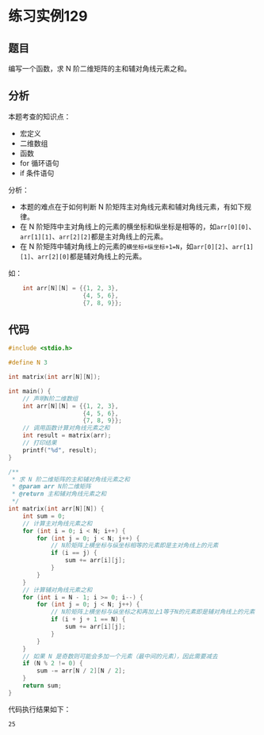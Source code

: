 # 练习实例129

## 题目
编写一个函数，求 N 阶二维矩阵的主和辅对角线元素之和。


## 分析

本题考查的知识点：
- 宏定义
- 二维数组
- 函数
- for 循环语句
- if 条件语句

分析：
- 本题的难点在于如何判断 N 阶矩阵主对角线元素和辅对角线元素，有如下规律。
- 在 N 阶矩阵中主对角线上的元素的横坐标和纵坐标是相等的，如`arr[0][0]`、`arr[1][1]`、`arr[2][2]`都是主对角线上的元素。
- 在 N 阶矩阵中辅对角线上的元素的`横坐标+纵坐标+1=N`，如`arr[0][2]`、`arr[1][1]`、`arr[2][0]`都是辅对角线上的元素。

如：
```c
    int arr[N][N] = {{1, 2, 3},
                     {4, 5, 6},
                     {7, 8, 9}};
```

## 代码

```c
#include <stdio.h>

#define N 3

int matrix(int arr[N][N]);

int main() {
    // 声明N阶二维数组
    int arr[N][N] = {{1, 2, 3},
                     {4, 5, 6},
                     {7, 8, 9}};
    // 调用函数计算对角线元素之和
    int result = matrix(arr);
    // 打印结果
    printf("%d", result);
}

/**
 * 求 N 阶二维矩阵的主和辅对角线元素之和
 * @param arr N阶二维矩阵
 * @return 主和辅对角线元素之和
 */
int matrix(int arr[N][N]) {
    int sum = 0;
    // 计算主对角线元素之和
    for (int i = 0; i < N; i++) {
        for (int j = 0; j < N; j++) {
            // N阶矩阵上横坐标与纵坐标相等的元素即是主对角线上的元素
            if (i == j) {
                sum += arr[i][j];
            }
        }
    }
    // 计算辅对角线元素之和
    for (int i = N - 1; i >= 0; i--) {
        for (int j = 0; j < N; j++) {
            // N阶矩阵上横坐标与纵坐标之和再加上1等于N的元素即是辅对角线上的元素
            if (i + j + 1 == N) {
                sum += arr[i][j];
            }
        }
    }
    // 如果 N 是奇数则可能会多加一个元素（最中间的元素），因此需要减去
    if (N % 2 != 0) {
        sum -= arr[N / 2][N / 2];
    }
    return sum;
}
```

代码执行结果如下：

```text
25
```